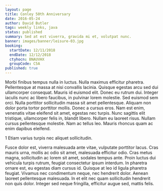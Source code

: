 ```yaml
---
layout: page
title: Conley 50th Anniversary
date: 2016-05-24
author: David Butler
tags: weekly links, java
status: published
summary: Sed at est viverra, gravida mi et, volutpat nunc.
banner: images/banner/leisure-03.jpg
booking:
  startDate: 12/11/2018
  endDate: 12/12/2018
  ctyhocn: BNAUVHX
  groupCode: C5A
published: true
---
```

Morbi finibus tempus nulla in luctus. Nulla maximus efficitur pharetra. Pellentesque at massa at nisi convallis lacinia. Quisque egestas arcu sed dui ullamcorper consequat. Mauris id euismod elit. Donec eu rutrum dui. Integer iaculis nunc ac libero faucibus, in pulvinar lorem molestie. Sed euismod sem orci. Nulla porttitor sollicitudin massa sit amet pellentesque. Aliquam non dolor porta tortor porttitor mollis.
Donec a cursus eros. Nam est enim, venenatis vitae eleifend sit amet, egestas nec turpis. Nunc sagittis elit tristique, ullamcorper felis in, blandit libero. Nullam eu laoreet risus. Nullam cursus pellentesque molestie. Nam ac tellus leo. Mauris rhoncus quam ac enim dapibus eleifend.

1 Etiam varius turpis nec aliquet sollicitudin.

Fusce dolor est, viverra malesuada ante vitae, vulputate porttitor lacus. Cras mauris urna, mollis ac odio sit amet, malesuada efficitur odio. Cras metus magna, sollicitudin ac lorem sit amet, sodales tempus ante. Proin luctus dui vehicula turpis rutrum, feugiat consectetur ipsum interdum. In pharetra ornare est, eu egestas diam cursus id. Quisque at leo id ligula pharetra feugiat. Vivamus nec condimentum neque, nec hendrerit dolor. Aenean laoreet pellentesque malesuada. In et elit nec quam sollicitudin hendrerit non quis dolor. Integer sed neque fringilla, efficitur augue sed, mattis felis.
